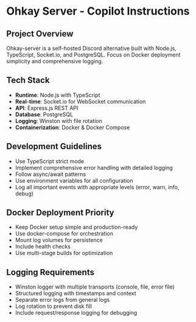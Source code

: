 # Ohkay Server - Copilot Instructions

## Project Overview
Ohkay-server is a self-hosted Discord alternative built with Node.js, TypeScript, Socket.io, and PostgreSQL. Focus on Docker deployment simplicity and comprehensive logging.

## Tech Stack
- **Runtime**: Node.js with TypeScript
- **Real-time**: Socket.io for WebSocket communication
- **API**: Express.js REST API
- **Database**: PostgreSQL
- **Logging**: Winston with file rotation
- **Containerization**: Docker & Docker Compose

## Development Guidelines
- Use TypeScript strict mode
- Implement comprehensive error handling with detailed logging
- Follow async/await patterns
- Use environment variables for all configuration
- Log all important events with appropriate levels (error, warn, info, debug)

## Docker Deployment Priority
- Keep Docker setup simple and production-ready
- Use docker-compose for orchestration
- Mount log volumes for persistence
- Include health checks
- Use multi-stage builds for optimization

## Logging Requirements
- Winston logger with multiple transports (console, file, error file)
- Structured logging with timestamps and context
- Separate error logs from general logs
- Log rotation to prevent disk fill
- Include request/response logging for debugging
